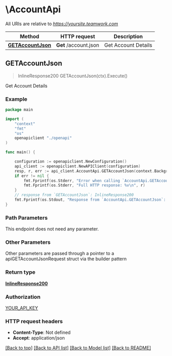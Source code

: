# \AccountApi

All URIs are relative to *https://yoursite.teamwork.com*

Method | HTTP request | Description
------------- | ------------- | -------------
[**GETAccountJson**](AccountApi.md#GETAccountJson) | **Get** /account.json | Get Account Details



## GETAccountJson

> InlineResponse200 GETAccountJson(ctx).Execute()

Get Account Details



### Example

```go
package main

import (
    "context"
    "fmt"
    "os"
    openapiclient "./openapi"
)

func main() {

    configuration := openapiclient.NewConfiguration()
    api_client := openapiclient.NewAPIClient(configuration)
    resp, r, err := api_client.AccountApi.GETAccountJson(context.Background()).Execute()
    if err != nil {
        fmt.Fprintf(os.Stderr, "Error when calling `AccountApi.GETAccountJson``: %v\n", err)
        fmt.Fprintf(os.Stderr, "Full HTTP response: %v\n", r)
    }
    // response from `GETAccountJson`: InlineResponse200
    fmt.Fprintf(os.Stdout, "Response from `AccountApi.GETAccountJson`: %v\n", resp)
}
```

### Path Parameters

This endpoint does not need any parameter.

### Other Parameters

Other parameters are passed through a pointer to a apiGETAccountJsonRequest struct via the builder pattern


### Return type

[**InlineResponse200**](InlineResponse200.md)

### Authorization

[YOUR_API_KEY](../README.md#YOUR_API_KEY)

### HTTP request headers

- **Content-Type**: Not defined
- **Accept**: application/json

[[Back to top]](#) [[Back to API list]](../README.md#documentation-for-api-endpoints)
[[Back to Model list]](../README.md#documentation-for-models)
[[Back to README]](../README.md)

